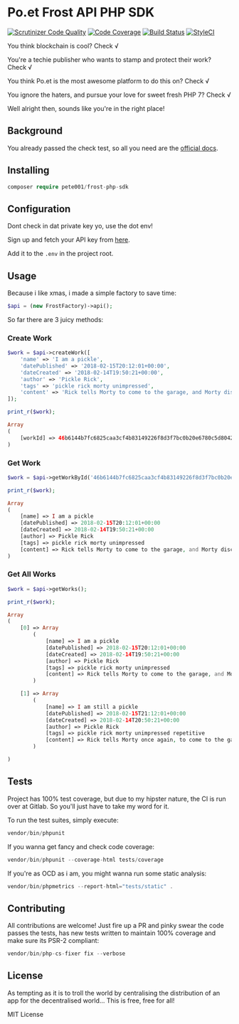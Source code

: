 # Po.et Frost API PHP SDK

[![Scrutinizer Code Quality](https://scrutinizer-ci.com/g/pete001/poet-php-sdk/badges/quality-score.png?b=master)](https://scrutinizer-ci.com/g/pete001/poet-php-sdk/?branch=master)
[![Code Coverage](https://scrutinizer-ci.com/g/pete001/poet-php-sdk/badges/coverage.png?b=master)](https://scrutinizer-ci.com/g/pete001/poet-php-sdk/?branch=master)
[![Build Status](https://scrutinizer-ci.com/g/pete001/poet-php-sdk/badges/build.png?b=master)](https://scrutinizer-ci.com/g/pete001/poet-php-sdk/build-status/master)
[![StyleCI](https://styleci.io/repos/121667424/shield?branch=master)](https://styleci.io/repos/121667424)

You think blockchain is cool? Check √

You're a techie publisher who wants to stamp and protect their work? Check √
 
You think Po.et is the most awesome platform to do this on? Check √

You ignore the haters, and pursue your love for sweet fresh PHP 7? Check √

Well alright then, sounds like you're in the right place!

## Background

You already passed the check test, so all you need are the [official docs](https://docs.frost.po.et/docs/getting-started).

## Installing

```php
composer require pete001/frost-php-sdk
```

## Configuration

Dont check in dat private key yo, use the dot env!

Sign up and fetch your API key from [here](https://frost.po.et/).

Add it to the `.env` in the project root.

## Usage

Because i like xmas, i made a simple factory to save time: 

```php
$api = (new FrostFactory)->api();
```

So far there are 3 juicy methods:

### Create Work

```php
$work = $api->createWork([
    'name' => 'I am a pickle',
    'datePublished' => '2018-02-15T20:12:01+00:00',
    'dateCreated' => '2018-02-14T19:50:21+00:00',
    'author' => 'Pickle Rick',
    'tags' => 'pickle rick morty unimpressed',
    'content' => 'Rick tells Morty to come to the garage, and Morty discovers that Rick has turned himself into a pickle but is unimpressed.'
]);

print_r($work);

Array
(
    [workId] => 46b6144b7fc6825caa3cf4b83149226f8d3f7bc0b20e6780c5d80423d1a5b86a
)
```

### Get Work

```php
$work = $api->getWorkById('46b6144b7fc6825caa3cf4b83149226f8d3f7bc0b20e6780c5d80423d1a5b86a');

print_r($work);

Array
(
    [name] => I am a pickle
    [datePublished] => 2018-02-15T20:12:01+00:00
    [dateCreated] => 2018-02-14T19:50:21+00:00
    [author] => Pickle Rick
    [tags] => pickle rick morty unimpressed
    [content] => Rick tells Morty to come to the garage, and Morty discovers that Rick has turned himself into a pickle but is unimpressed.
)
```

### Get All Works

```php
$work = $api->getWorks();

print_r($work);

Array
(
    [0] => Array
        (
            [name] => I am a pickle
            [datePublished] => 2018-02-15T20:12:01+00:00
            [dateCreated] => 2018-02-14T19:50:21+00:00
            [author] => Pickle Rick
            [tags] => pickle rick morty unimpressed
            [content] => Rick tells Morty to come to the garage, and Morty discovers that Rick has turned himself into a pickle but is unimpressed.
        )

    [1] => Array
        (
            [name] => I am still a pickle
            [datePublished] => 2018-02-15T21:12:01+00:00
            [dateCreated] => 2018-02-14T20:50:21+00:00
            [author] => Pickle Rick
            [tags] => pickle rick morty unimpressed repetitive
            [content] => Rick tells Morty once again, to come to the garage, and Morty discovers that Rick is still a pickle. He remains unimpressed.
        )

)
```

## Tests

Project has 100% test coverage, but due to my hipster nature, the CI is run over at Gitlab. So you'll 
just have to take my word for it. 

To run the test suites, simply execute:

```php
vendor/bin/phpunit
```

If you wanna get fancy and check code coverage:

```php
vendor/bin/phpunit --coverage-html tests/coverage
```

If you're as OCD as i am, you might wanna run some static analysis:

```php
vendor/bin/phpmetrics --report-html="tests/static" .
```

## Contributing

All contributions are welcome! Just fire up a PR and pinky swear the code passes the tests, has new tests 
written to maintain 100% coverage and make sure its PSR-2 compliant: 

```php
vendor/bin/php-cs-fixer fix --verbose
```

## License

As tempting as it is to troll the world by centralising the distribution of an app for the 
decentralised world... This is free, free for all! 

MIT License
